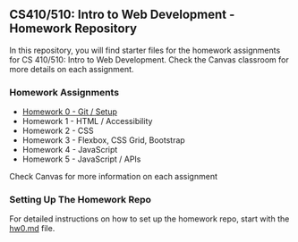## CS410/510: Intro to Web Development - Homework Repository

In this repository, you will find starter files for the homework assignments for CS 410/510: Intro to Web Development. Check the Canvas classroom for more details on each assignment.

### Homework Assignments

- [Homework 0 - Git / Setup](https://github.com/caterinasworld/webdev-homework/blob/main/hw0/hw0.md)
- Homework 1 - HTML / Accessibility
- Homework 2 - CSS
- Homework 3 - Flexbox, CSS Grid, Bootstrap
- Homework 4 - JavaScript
- Homework 5 - JavaScript / APIs

Check Canvas for more information on each assignment

### Setting Up The Homework Repo

For detailed instructions on how to set up the homework repo, start with the [hw0.md](https://github.com/caterinasworld/webdev-homework/blob/main/hw0/hw0.md) file.
